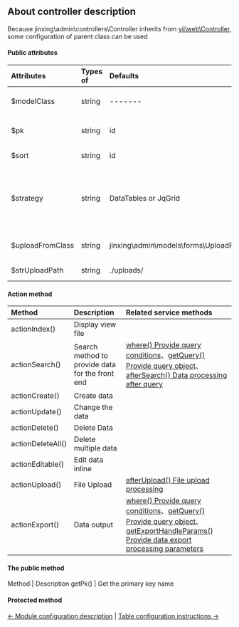 About controller description
----------------------------

Because jinxing\admin\controllers\Controller inherits from [yii\web\Controller](http://www.yiichina.com/doc/api/2.0/yii-web-controller), some configuration of parent class can be used

#### Public attributes
Attributes | Types of | Defaults | Description
:----------|:---------|:---------|:-----------
$modelClass| string   | -------  | [The data model object used](http://www.yiichina.com/doc/api/2.0/yii-db-activerecord)  
$pk        | string   | id       | Data table primary key field
$sort      | string   | id       | Default sort field
$strategy  | string   | DataTables or JqGrid| Use data processing class, corresponding to front-end data table processing
$uploadFromClass|string| jinxing\admin\models\forms\UploadForm| Upload file processing model 
$strUploadPath|string | ./uploads/| Upload file save path

#### Action method
Method           | Description          | Related service methods
:----------------|:------------         |:----------------------------
actionIndex()    | Display view file    |
actionSearch()   | Search method to provide data for the front end| [where() Provide query conditions]()、[getQuery() Provide query object]()、[afterSearch() Data processing after query]()
actionCreate()   | Create data          |
actionUpdate()   | Change the data      |
actionDelete()   | Delete Data          |
actionDeleteAll()| Delete multiple data |
actionEditable() | Edit data inline     |
actionUpload()   | File Upload          | [ afterUpload() File upload processing]()
actionExport()   | Data output          | [where() Provide query conditions]()、[getQuery() Provide query object]()、[getExportHandleParams() Provide data export processing parameters ]()

#### The public method

Method  | Description
getPk() | Get the primary key name

#### Protected method





[←  Module configuration description](./config.md) | [Table configuration instructions →](./me-table.md)